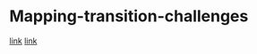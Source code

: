 # Mapping-transition-challenges 
[link](https://mcc-apsis.github.io/Mapping-transition-challenges/Mapping.html)
[link](https://mcc-apsis.github.io/Mapping-transition-challenges/Correlations.html)